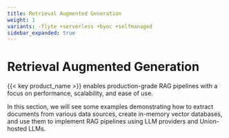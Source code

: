 ```yaml
---
title: Retrieval Augmented Generation
weight: 1
variants: -flyte +serverless +byoc +selfmanaged
sidebar_expanded: true
---
```


# Retrieval Augmented Generation

{{< key product_name >}} enables production-grade RAG pipelines with a focus on
performance, scalability, and ease of use.

In this section, we will see some examples demonstrating how to extract documents
from various data sources, create in-memory vector databases, and use them to
implement RAG pipelines using LLM providers and Union-hosted LLMs.
